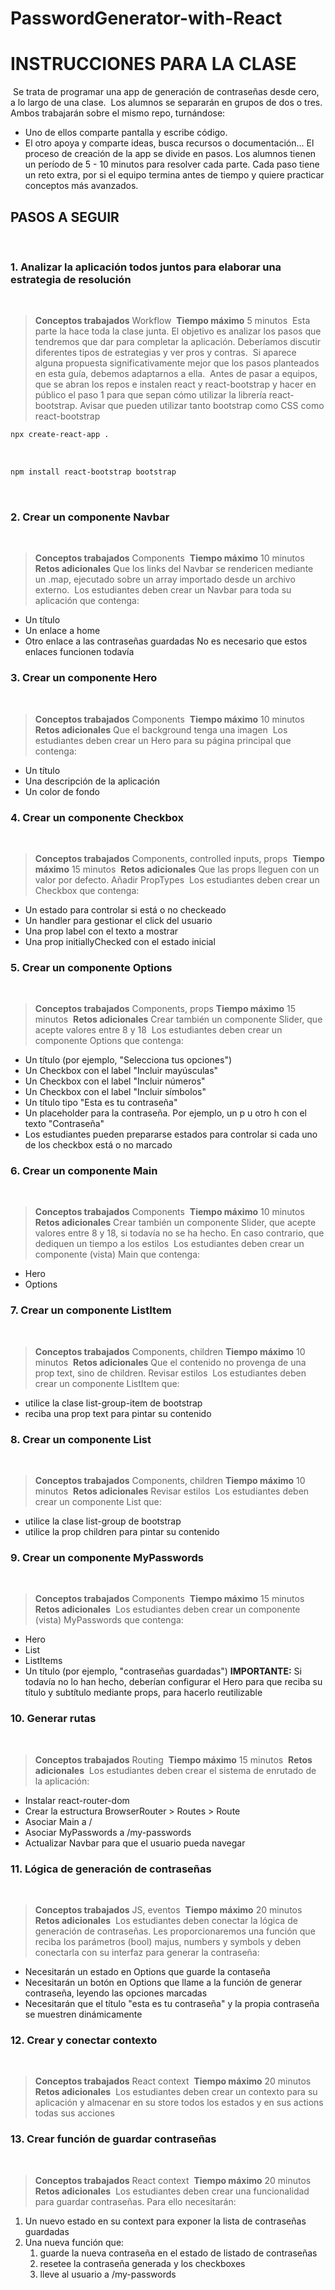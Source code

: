 # PasswordGenerator-with-React
# INSTRUCCIONES PARA LA CLASE
​
Se trata de programar una app de generación de contraseñas desde cero, a lo largo de una clase.
​
Los alumnos se separarán en grupos de dos o tres. Ambos trabajarán sobre el mismo repo, turnándose:
- Uno de ellos comparte pantalla y escribe código.
- El otro apoya y comparte ideas, busca recursos o documentación...
​
El proceso de creación de la app se divide en pasos. Los alumnos tienen un período de 5 - 10 minutos para resolver cada parte. Cada paso tiene un reto extra, por si el equipo termina antes de tiempo y quiere practicar conceptos más avanzados.
​
## PASOS A SEGUIR
​
### 1. Analizar la aplicación todos juntos para elaborar una estrategia de resolución
​
> **Conceptos trabajados** Workflow
​
> **Tiempo máximo** 5 minutos
​
Esta parte la hace toda la clase junta. El objetivo es analizar los pasos que tendremos que dar para completar la aplicación. Deberíamos discutir diferentes tipos de estrategias y ver pros y contras.
​
Si aparece alguna propuesta significativamente mejor que los pasos planteados en esta guía, debemos adaptarnos a ella.
​
Antes de pasar a equipos, que se abran los repos e instalen react y react-bootstrap y hacer en público el paso 1 para que sepan cómo utilizar la librería react-bootstrap. Avisar que pueden utilizar tanto bootstrap como CSS como react-bootstrap
​
```` bash
npx create-react-app .
````
​
```` bash
npm install react-bootstrap bootstrap
````
​
### 2. Crear un componente Navbar
​
> **Conceptos trabajados** Components
​
> **Tiempo máximo** 10 minutos
​
> **Retos adicionales** Que los links del Navbar se rendericen mediante un .map, ejecutado sobre un array importado desde un archivo externo.
​
Los estudiantes deben crear un Navbar para toda su aplicación que contenga:
- Un título
- Un enlace a home
- Otro enlace a las contraseñas guardadas
No es necesario que estos enlaces funcionen todavía
​
### 3. Crear un componente Hero
​
> **Conceptos trabajados** Components
​
> **Tiempo máximo** 10 minutos
​
> **Retos adicionales** Que el background tenga una imagen
​
Los estudiantes deben crear un Hero para su página principal que contenga:
- Un título
- Una descripción de la aplicación
- Un color de fondo
​
### 4. Crear un componente Checkbox
​
> **Conceptos trabajados** Components, controlled inputs, props
​
> **Tiempo máximo** 15 minutos
​
> **Retos adicionales** Que las props lleguen con un valor por defecto. Añadir PropTypes
​
Los estudiantes deben crear un Checkbox que contenga:
- Un estado para controlar si está o no checkeado
- Un handler para gestionar el click del usuario
- Una prop label con el texto a mostrar
- Una prop initiallyChecked con el estado inicial
​
### 5. Crear un componente Options
​
> **Conceptos trabajados** Components, props
​
> **Tiempo máximo** 15 minutos
​
> **Retos adicionales** Crear también un componente Slider, que acepte valores entre 8 y 18
​
Los estudiantes deben crear un componente Options que contenga:
- Un título (por ejemplo, "Selecciona tus opciones")
- Un Checkbox con el label "Incluir mayúsculas"
- Un Checkbox con el label "Incluir números"
- Un Checkbox con el label "Incluir símbolos"
- Un título tipo "Esta es tu contraseña"
- Un placeholder para la contraseña. Por ejemplo, un p u otro h con el texto "Contraseña"
- Los estudiantes pueden prepararse estados para controlar si cada uno de los checkbox está o no marcado
​
### 6. Crear un componente Main
​
> **Conceptos trabajados** Components
​
> **Tiempo máximo** 10 minutos
​
> **Retos adicionales** Crear también un componente Slider, que acepte valores entre 8 y 18, si todavía no se ha hecho. En caso contrario, que dediquen un tiempo a los estilos
​
Los estudiantes deben crear un componente (vista) Main que contenga:
- Hero
- Options
​
### 7. Crear un componente ListItem
​
> **Conceptos trabajados** Components, children
​
> **Tiempo máximo** 10 minutos
​
> **Retos adicionales** Que el contenido no provenga de una prop text, sino de children. Revisar estilos
​
Los estudiantes deben crear un componente ListItem que:
- utilice la clase list-group-item de bootstrap
- reciba una prop text para pintar su contenido
​
### 8. Crear un componente List
​
> **Conceptos trabajados** Components, children
​
> **Tiempo máximo** 10 minutos
​
> **Retos adicionales** Revisar estilos
​
Los estudiantes deben crear un componente List que:
- utilice la clase list-group de bootstrap
- utilice la prop children para pintar su contenido
​
### 9. Crear un componente MyPasswords
​
> **Conceptos trabajados** Components
​
> **Tiempo máximo** 15 minutos
​
> **Retos adicionales** 
​
Los estudiantes deben crear un componente (vista) MyPasswords que contenga:
- Hero
- List
- ListItems
- Un título (por ejemplo, "contraseñas guardadas")
**IMPORTANTE:** Si todavía no lo han hecho, deberían configurar el Hero para que reciba su título y subtítulo mediante props, para hacerlo reutilizable
​
### 10. Generar rutas
​
> **Conceptos trabajados** Routing
​
> **Tiempo máximo** 15 minutos
​
> **Retos adicionales** 
​
Los estudiantes deben crear el sistema de enrutado de la aplicación:
- Instalar react-router-dom
- Crear la estructura BrowserRouter > Routes > Route
- Asociar Main a /
- Asociar MyPasswords a /my-passwords
- Actualizar Navbar para que el usuario pueda navegar
​
### 11. Lógica de generación de contraseñas
​
> **Conceptos trabajados** JS, eventos
​
> **Tiempo máximo** 20 minutos
​
> **Retos adicionales** 
​
Los estudiantes deben conectar la lógica de generación de contraseñas. Les
proporcionaremos una función que reciba los parámetros (bool) majus, numbers y symbols y deben conectarla con su interfaz para generar la contraseña:
- Necesitarán un estado en Options que guarde la contaseña
- Necesitarán un botón en Options que llame a la función de generar contraseña, leyendo las opciones marcadas
- Necesitarán que el título "esta es tu contraseña" y la propia contraseña se muestren dinámicamente
​
### 12. Crear y conectar contexto
​
> **Conceptos trabajados** React context
​
> **Tiempo máximo** 20 minutos
​
> **Retos adicionales** 
​
Los estudiantes deben crear un contexto para su aplicación y almacenar en su store todos los estados y en sus actions todas sus acciones
​
### 13. Crear función de guardar contraseñas
​
> **Conceptos trabajados** React context
​
> **Tiempo máximo** 20 minutos
​
> **Retos adicionales** 
​
Los estudiantes deben crear una funcionalidad para guardar contraseñas. Para ello necesitarán:
1. Un nuevo estado en su context para exponer la lista de contraseñas guardadas
2. Una nueva función que:
    1. guarde la nueva contraseña en el estado de listado de contraseñas
    2. resetee la contraseña generada y los checkboxes
    3. lleve al usuario a /my-passwords